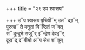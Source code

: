 +++
title = "२९ उप श्वासय"

+++
उ᳓प श्वासय पृथिवी᳓म् उत᳓ द्या᳓म्  
पुरुत्रा᳓ ते मनुतां वि᳓ष्ठितं ज᳓गत्  
स᳓ दुन्दुभे सजू᳓र् इ᳓न्द्रेण देवइ᳓र्  
दूरा᳓द् द᳓वीयो अ᳓प सेध श᳓त्रून्